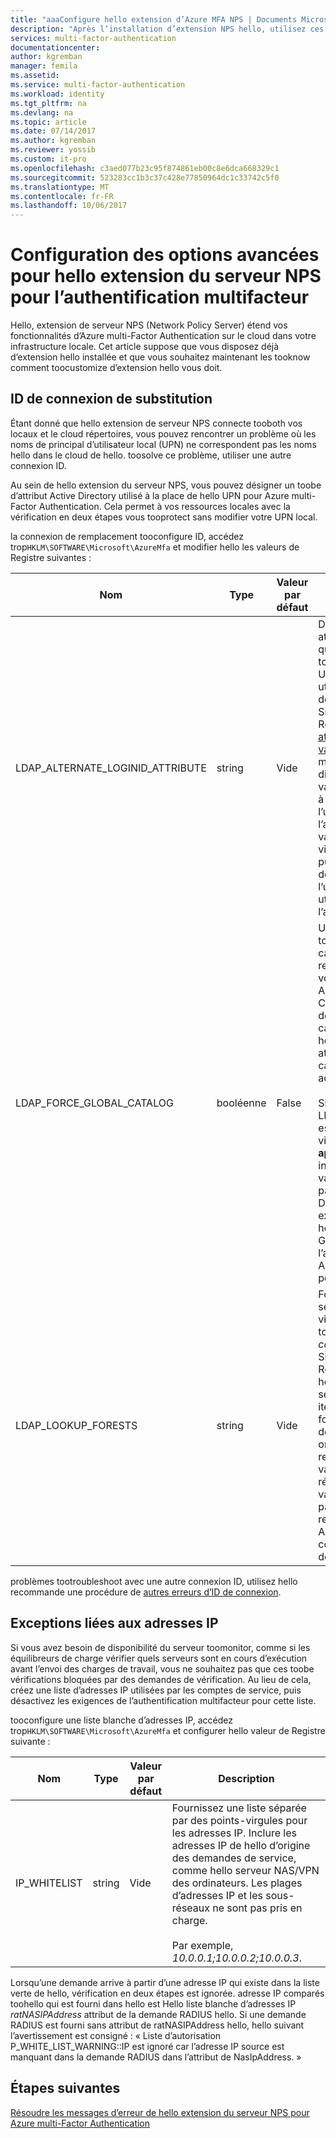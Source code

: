 ```yaml
---
title: "aaaConfigure hello extension d’Azure MFA NPS | Documents Microsoft"
description: "Après l’installation d’extension NPS hello, utilisez ces étapes de configuration avancées telles que la liste des IP approuvées et remplacement de l’UPN."
services: multi-factor-authentication
documentationcenter: 
author: kgremban
manager: femila
ms.assetid: 
ms.service: multi-factor-authentication
ms.workload: identity
ms.tgt_pltfrm: na
ms.devlang: na
ms.topic: article
ms.date: 07/14/2017
ms.author: kgremban
ms.reviewer: yossib
ms.custom: it-pro
ms.openlocfilehash: c3aed077b23c95f874861eb00c8e6dca668329c1
ms.sourcegitcommit: 523283cc1b3c37c428e77850964dc1c33742c5f0
ms.translationtype: MT
ms.contentlocale: fr-FR
ms.lasthandoff: 10/06/2017
---
```

# <a name="advanced-configuration-options-for-hello-nps-extension-for-multi-factor-authentication"></a>Configuration des options avancées pour hello extension du serveur NPS pour l’authentification multifacteur

Hello, extension de serveur NPS (Network Policy Server) étend vos fonctionnalités d’Azure multi-Factor Authentication sur le cloud dans votre infrastructure locale. Cet article suppose que vous disposez déjà d’extension hello installée et que vous souhaitez maintenant les tooknow comment toocustomize d’extension hello vous doit. 

## <a name="alternate-login-id"></a>ID de connexion de substitution

Étant donné que hello extension de serveur NPS connecte tooboth vos locaux et le cloud répertoires, vous pouvez rencontrer un problème où les noms de principal d’utilisateur local (UPN) ne correspondent pas les noms hello dans le cloud de hello. toosolve ce problème, utiliser une autre connexion ID. 

Au sein de hello extension du serveur NPS, vous pouvez désigner un toobe d’attribut Active Directory utilisé à la place de hello UPN pour Azure multi-Factor Authentication. Cela permet à vos ressources locales avec la vérification en deux étapes vous tooprotect sans modifier votre UPN local. 

la connexion de remplacement tooconfigure ID, accédez trop`HKLM\SOFTWARE\Microsoft\AzureMfa` et modifier hello les valeurs de Registre suivantes :

| Nom | Type | Valeur par défaut | Description |
| ---- | ---- | ------------- | ----------- |
| LDAP_ALTERNATE_LOGINID_ATTRIBUTE | string | Vide | Désigne le nom hello attribut Active Directory que vous souhaitez toouse au lieu de hello UPN. Cet attribut est utilisé en tant qu’attribut de AlternateLoginId hello. Si cette valeur de Registre a la valeur tooa [attribut Active Directory valide](https://msdn.microsoft.com/library/ms675090.aspx) (par exemple, la messagerie ou displayName), puis hello valeur d’attribut est utilisé à la place de UPN l’utilisateur hello pour l’authentification. Si cette valeur de Registre est vide ou non configuré, puis AlternateLoginId est désactivée et l’UPN de l’utilisateur hello est utilisé pour l’authentification. |
| LDAP_FORCE_GLOBAL_CATALOG | booléenne | False | Utilisez cet indicateur tooforce hello de catalogue Global pour les recherches LDAP lorsque vous recherchez AlternateLoginId. Configurer un contrôleur de domaine en tant que catalogue Global, ajoutez hello AlternateLoginId attribut toohello catalogue Global, puis activer cet indicateur. <br><br> Si LDAP_LOOKUP_FORESTS est configuré (n’est pas vide), **cet indicateur est appliqué comme true**, indépendamment de la valeur hello hello du paramètre de Registre. Dans ce cas, hello extension NPS requiert hello toobe de catalogue Global configuré avec l’attribut de AlternateLoginId hello pour chaque forêt. |
| LDAP_LOOKUP_FORESTS | string | Vide | Fournissez une liste séparés par des points-virgules de forêts toosearch. Par exemple, *contoso.com;foobar.com*. Si cette valeur de Registre est configurée, hello extension du serveur NPS recherche itérative dans toutes les forêts hello dans l’ordre de hello dans lequel ils ont été répertoriés et retourne la première valeur AlternateLoginId réussie hello. Si cette valeur de Registre n’est pas configurée, recherche de AlternateLoginId hello est confiné toohello les domaine actuel.|

problèmes tootroubleshoot avec une autre connexion ID, utilisez hello recommande une procédure de [autres erreurs d’ID de connexion](multi-factor-authentication-nps-errors.md#alternate-login-id-errors).

## <a name="ip-exceptions"></a>Exceptions liées aux adresses IP

Si vous avez besoin de disponibilité du serveur toomonitor, comme si les équilibreurs de charge vérifier quels serveurs sont en cours d’exécution avant l’envoi des charges de travail, vous ne souhaitez pas que ces toobe vérifications bloquées par des demandes de vérification. Au lieu de cela, créez une liste d’adresses IP utilisées par les comptes de service, puis désactivez les exigences de l’authentification multifacteur pour cette liste. 

tooconfigure une liste blanche d’adresses IP, accédez trop`HKLM\SOFTWARE\Microsoft\AzureMfa` et configurer hello valeur de Registre suivante : 

| Nom | Type | Valeur par défaut | Description |
| ---- | ---- | ------------- | ----------- |
| IP_WHITELIST | string | Vide | Fournissez une liste séparée par des points-virgules pour les adresses IP. Inclure les adresses IP de hello d’origine des demandes de service, comme hello serveur NAS/VPN des ordinateurs. Les plages d’adresses IP et les sous-réseaux ne sont pas pris en charge. <br><br> Par exemple, *10.0.0.1;10.0.0.2;10.0.0.3*.

Lorsqu’une demande arrive à partir d’une adresse IP qui existe dans la liste verte de hello, vérification en deux étapes est ignorée. adresse IP comparés toohello qui est fourni dans hello est Hello liste blanche d’adresses IP *ratNASIPAddress* attribut de la demande RADIUS hello. Si une demande RADIUS est fourni sans attribut de ratNASIPAddress hello, hello suivant l’avertissement est consigné : « Liste d’autorisation P_WHITE_LIST_WARNING::IP est ignoré car l’adresse IP source est manquant dans la demande RADIUS dans l’attribut de NasIpAddress. »

## <a name="next-steps"></a>Étapes suivantes

[Résoudre les messages d’erreur de hello extension du serveur NPS pour Azure multi-Factor Authentication](multi-factor-authentication-nps-errors.md)

